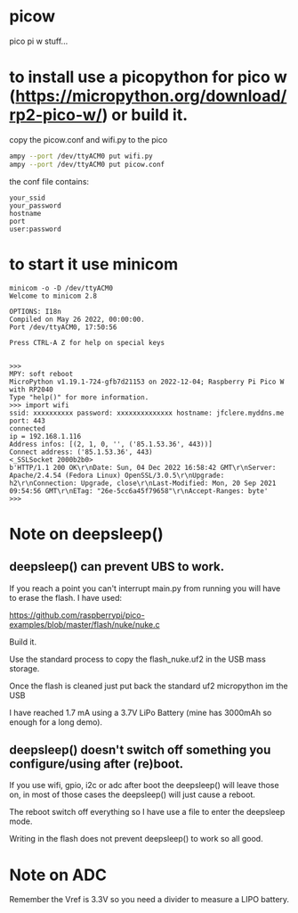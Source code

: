 # picow
pico pi w stuff...

# to install use a picopython for pico w (https://micropython.org/download/rp2-pico-w/) or build it.
copy the picow.conf and wifi.py to the pico
```bash
ampy --port /dev/ttyACM0 put wifi.py
ampy --port /dev/ttyACM0 put picow.conf
```
the conf file contains:
```
your_ssid
your_password
hostname
port
user:password
```
# to start it use minicom
```
minicom -o -D /dev/ttyACM0
Welcome to minicom 2.8

OPTIONS: I18n 
Compiled on May 26 2022, 00:00:00.
Port /dev/ttyACM0, 17:50:56

Press CTRL-A Z for help on special keys


>>> 
MPY: soft reboot
MicroPython v1.19.1-724-gfb7d21153 on 2022-12-04; Raspberry Pi Pico W with RP2040
Type "help()" for more information.
>>> import wifi
ssid: xxxxxxxxxx password: xxxxxxxxxxxxxx hostname: jfclere.myddns.me port: 443
connected
ip = 192.168.1.116
Address infos: [(2, 1, 0, '', ('85.1.53.36', 443))]
Connect address: ('85.1.53.36', 443)
<_SSLSocket 2000b2b0>
b'HTTP/1.1 200 OK\r\nDate: Sun, 04 Dec 2022 16:58:42 GMT\r\nServer: Apache/2.4.54 (Fedora Linux) OpenSSL/3.0.5\r\nUpgrade: h2\r\nConnection: Upgrade, close\r\nLast-Modified: Mon, 20 Sep 2021 09:54:56 GMT\r\nETag: "26e-5cc6a45f79658"\r\nAccept-Ranges: byte'
>>> 
```

# Note on deepsleep()

## deepsleep() can prevent UBS to work.
If you reach a point you can't interrupt main.py from running you will have to erase the flash. I have used:

https://github.com/raspberrypi/pico-examples/blob/master/flash/nuke/nuke.c

Build it.

Use the standard process to copy the flash_nuke.uf2 in the USB mass storage.

Once the flash is cleaned just put back the standard uf2 micropython im the USB

I have reached 1.7 mA using a 3.7V LiPo Battery (mine has 3000mAh so enough for a long demo).

## deepsleep() doesn't switch off something you configure/using after (re)boot.
If you use wifi, gpio, i2c or adc after boot the deepsleep() will leave those on, in most of those cases the deepsleep() will just cause a reboot.

The reboot switch off everything so I have use a file to enter the deepsleep mode.

Writing in the flash does not prevent deepsleep() to work so all good.

# Note on ADC

Remember the Vref is 3.3V so you need a divider to measure a LIPO battery.

